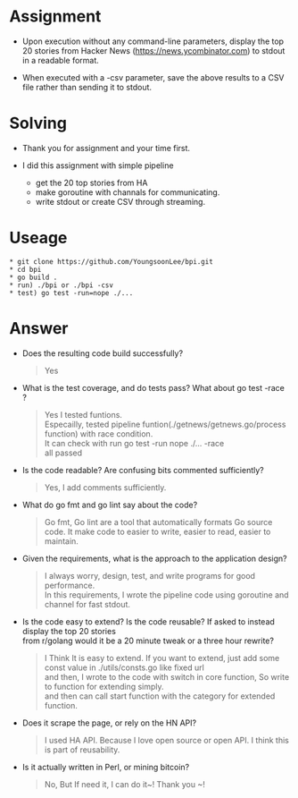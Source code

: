 # Assignment  
* Upon execution without any command-line parameters, display the top 20 stories from Hacker
News (https://news.ycombinator.com) to stdout in a readable format.  

* When executed with a -csv parameter, save the above results to a CSV file rather than sending
it to stdout.  

# Solving
* Thank you for assignment and your time first.  

* I did this assignment with simple pipeline  
    * get the 20 top stories from HA
    * make goroutine with channals for communicating.
    * write stdout or create CSV through streaming.

# Useage  
    * git clone https://github.com/YoungsoonLee/bpi.git
    * cd bpi
    * go build .
    * run) ./bpi or ./bpi -csv
    * test) go test -run=nope ./...

# Answer
* Does the resulting code build successfully?  
    > Yes  

* What is the test coverage, and do tests pass? What about go test -race ?  
    > Yes I tested funtions.  
    >    Especailly, tested pipeline funtion(./getnews/getnews.go/process function) with race condition.  
    >    It can check with run go test -run nope ./... -race  
    >    all passed

* Is the code readable? Are confusing bits commented sufficiently?  
    > Yes, I add comments sufficiently.  

* What do go fmt and go lint say about the code?  
    > Go fmt, Go lint  are a tool that automatically formats Go source code. 
    > It make code to easier to write, easier to read, easier to maintain.  

* Given the requirements, what is the approach to the application design?  
    > I always worry, design, test, and write programs for good performance.  
    > In this requirements, I wrote the pipeline code using goroutine and channel for fast stdout.  
* Is the code easy to extend? Is the code reusable? If asked to instead display the top 20 stories  
  from r/golang would it be a 20 minute tweak or a three hour rewrite?  
  > I Think It is easy to extend. If you want to extend, just add some const value in ./utils/consts.go like fixed url  
  > and then, I wrote to the code with switch in core function, So write to function for extending simply.  
  > and then can call start function with the category for extended function.  

* Does it scrape the page, or rely on the HN API?  
  > I used HA API. Because I love open source or open API. I think this is part of reusability.  

* Is it actually written in Perl, or mining bitcoin?
  > No, But If need it, I can do it~!  Thank you ~!  
